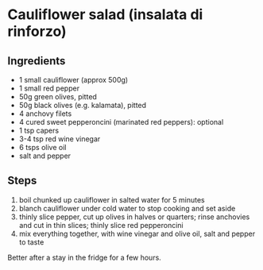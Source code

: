 # Cauliflower salad (insalata di rinforzo)

## Ingredients

* 1 small cauliflower (approx 500g)
* 1 small red pepper
* 50g green olives, pitted
* 50g black olives (e.g. kalamata), pitted
* 4 anchovy filets
* 4 cured sweet pepperoncini (marinated red peppers): optional
* 1 tsp capers
* 3-4 tsp red wine vinegar
* 6 tsps olive oil
* salt and pepper

## Steps

1. boil chunked up cauliflower in salted water for 5 minutes
1. blanch cauliflower under cold water to stop cooking and set aside
1. thinly slice pepper, cut up olives in halves or quarters; rinse anchovies and cut in thin slices; thinly slice red pepperoncini
1. mix everything together, with wine vinegar and olive oil, salt and pepper to taste

Better after a stay in the fridge for a few hours.